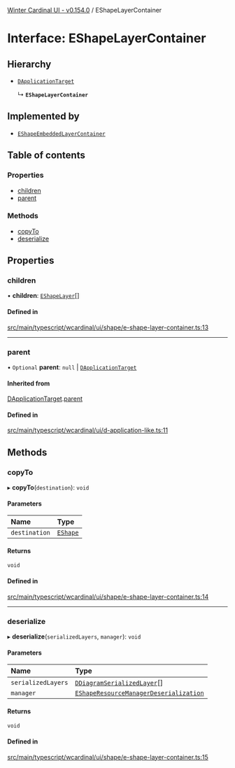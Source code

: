 [Winter Cardinal UI - v0.154.0](../index.md) / EShapeLayerContainer

# Interface: EShapeLayerContainer

## Hierarchy

- [`DApplicationTarget`](DApplicationTarget.md)

  ↳ **`EShapeLayerContainer`**

## Implemented by

- [`EShapeEmbeddedLayerContainer`](../classes/EShapeEmbeddedLayerContainer.md)

## Table of contents

### Properties

- [children](EShapeLayerContainer.md#children)
- [parent](EShapeLayerContainer.md#parent)

### Methods

- [copyTo](EShapeLayerContainer.md#copyto)
- [deserialize](EShapeLayerContainer.md#deserialize)

## Properties

### children

• **children**: [`EShapeLayer`](EShapeLayer.md)[]

#### Defined in

[src/main/typescript/wcardinal/ui/shape/e-shape-layer-container.ts:13](https://github.com/winter-cardinal/winter-cardinal-ui/blob/v0.154.0/src/main/typescript/wcardinal/ui/shape/e-shape-layer-container.ts#L13)

___

### parent

• `Optional` **parent**: ``null`` \| [`DApplicationTarget`](DApplicationTarget.md)

#### Inherited from

[DApplicationTarget](DApplicationTarget.md).[parent](DApplicationTarget.md#parent)

#### Defined in

[src/main/typescript/wcardinal/ui/d-application-like.ts:11](https://github.com/winter-cardinal/winter-cardinal-ui/blob/v0.154.0/src/main/typescript/wcardinal/ui/d-application-like.ts#L11)

## Methods

### copyTo

▸ **copyTo**(`destination`): `void`

#### Parameters

| Name | Type |
| :------ | :------ |
| `destination` | [`EShape`](EShape.md) |

#### Returns

`void`

#### Defined in

[src/main/typescript/wcardinal/ui/shape/e-shape-layer-container.ts:14](https://github.com/winter-cardinal/winter-cardinal-ui/blob/v0.154.0/src/main/typescript/wcardinal/ui/shape/e-shape-layer-container.ts#L14)

___

### deserialize

▸ **deserialize**(`serializedLayers`, `manager`): `void`

#### Parameters

| Name | Type |
| :------ | :------ |
| `serializedLayers` | [`DDiagramSerializedLayer`](DDiagramSerializedLayer.md)[] |
| `manager` | [`EShapeResourceManagerDeserialization`](../classes/EShapeResourceManagerDeserialization.md) |

#### Returns

`void`

#### Defined in

[src/main/typescript/wcardinal/ui/shape/e-shape-layer-container.ts:15](https://github.com/winter-cardinal/winter-cardinal-ui/blob/v0.154.0/src/main/typescript/wcardinal/ui/shape/e-shape-layer-container.ts#L15)
